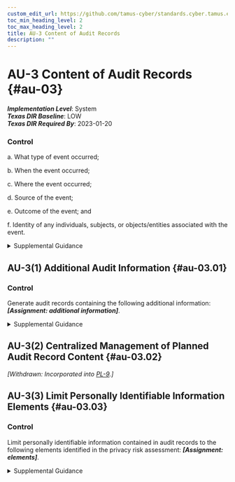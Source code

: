 ```yaml
---
custom_edit_url: https://github.com/tamus-cyber/standards.cyber.tamus.edu/tree/main/static/content/tamus.edu/TAMUS_profile.xml
toc_min_heading_level: 2
toc_max_heading_level: 2
title: AU-3 Content of Audit Records
description: ""
---
```


# AU-3 Content of Audit Records {#au-03}

_**Implementation Level**_: System\
_**Texas DIR Baseline**_: LOW\
_**Texas DIR Required By**_: 2023-01-20

### Control

a. What type of event occurred;

b. When the event occurred;

c. Where the event occurred;

d. Source of the event;

e. Outcome of the event; and

f. Identity of any individuals, subjects, or objects/entities associated with the event.

<details>
  <summary>Supplemental Guidance</summary>

a. What type of event occurred;

b. When the event occurred;

c. Where the event occurred;

d. Source of the event;

e. Outcome of the event; and

f. Identity of any individuals, subjects, or objects/entities associated with the event.

</details>

## AU-3(1) Additional Audit Information {#au-03.01}

### Control

Generate audit records containing the following additional information: _**[Assignment: additional information]**_.

<details>
  <summary>Supplemental Guidance</summary>

Generate audit records containing the following additional information: _**[Assignment: additional information]**_.

</details>

## AU-3(2) Centralized Management of Planned Audit Record Content {#au-03.02}

_[Withdrawn: Incorporated into [PL-9](../pl/pl-09#pl-09).]_

## AU-3(3) Limit Personally Identifiable Information Elements {#au-03.03}

### Control

Limit personally identifiable information contained in audit records to the following elements identified in the privacy risk assessment: _**[Assignment: elements]**_.

<details>
  <summary>Supplemental Guidance</summary>

Limit personally identifiable information contained in audit records to the following elements identified in the privacy risk assessment: _**[Assignment: elements]**_.

</details>

